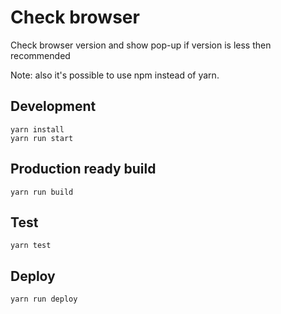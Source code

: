 # Check browser
Check browser version and show pop-up if version is less then recommended

Note: also it's possible to use npm instead of yarn.
## Development
    yarn install
    yarn run start

## Production ready build
    yarn run build

## Test
    yarn test

## Deploy
    yarn run deploy
